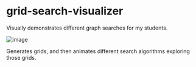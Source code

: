 # grid-search-visualizer
Visually demonstrates different graph searches for my students.

![image](https://user-images.githubusercontent.com/9982062/168452168-2726d6c1-13eb-4b65-9495-b2376dcbfc4f.png)

Generates grids, and then animates different search algorithms exploring those grids.
